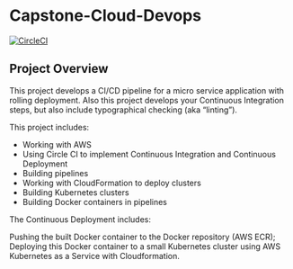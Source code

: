 # Capstone-Cloud-Devops

[![CircleCI](https://dl.circleci.com/status-badge/img/gh/jorgeatcabo/Capstone-Cloud-Devops/tree/main.svg?style=svg)](https://dl.circleci.com/status-badge/redirect/gh/jorgeatcabo/Capstone-Cloud-Devops/tree/main)

## Project Overview
This project develops a CI/CD pipeline for a micro service application with rolling deployment. Also this project develops your Continuous Integration steps, but also include typographical checking (aka “linting”).

This project includes:

* Working with AWS
* Using Circle CI to implement Continuous Integration and Continuous Deployment
* Building pipelines
* Working with CloudFormation to deploy clusters
* Building Kubernetes clusters
* Building Docker containers in pipelines

The Continuous Deployment includes:

Pushing the built Docker container to the Docker repository (AWS ECR); Deploying this Docker container to a small Kubernetes cluster using AWS Kubernetes as a Service with Cloudformation.

